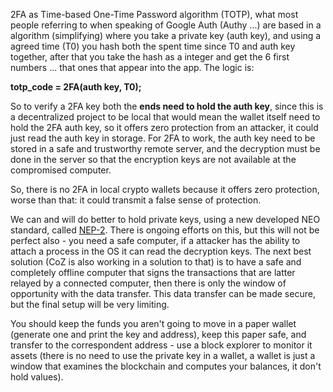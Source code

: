 2FA as Time-based One-Time Password algorithm (TOTP), what most people referring to when speaking of Google Auth (Authy ...) are based in a algorithm (simplifying) where you take a private key (auth key), and using a agreed time (T0) you hash both the spent time since T0 and auth key together, after that you take the hash as a integer and get the 6 first numbers ... that ones that appear into the app. The logic is:

**totp_code = 2FA(auth key, T0);**

So to verify a 2FA key both the **ends need to hold the auth key**, since this is a decentralized project to be local that would mean the wallet itself need to hold the 2FA auth key, so it offers zero protection from an attacker, it could just read the auth key in storage. For 2FA to work, the auth key need to be stored in a safe and trustworthy remote server, and the decryption must be done in the server so that the encryption keys are not available at the compromised computer.

So, there is no 2FA in local crypto wallets because it offers zero protection, worse than that: it could transmit a false sense of protection.

We can and will do better to hold private keys, using a new developed NEO standard, called [NEP-2](https://github.com/neo-project/proposals/blob/nep-2/nep-2.mediawiki). There is ongoing efforts on this, but this will not be perfect also - you need a safe computer, if a attacker has the ability to attach a process in the OS it can read the decryption keys. The next best solution (CoZ is also working in a solution to that) is to have a safe and completely offline computer that signs the transactions that are latter relayed by a connected computer, then there is only the window of opportunity with the data transfer. This data transfer can be made secure, but the final setup will be very limiting.

You should keep the funds you aren't going to move in a paper wallet (generate one and print the key and address), keep this paper safe, and transfer to the correspondent address - use a block explorer to monitor it assets (there is no need to use the private key in a wallet, a wallet is just a window that examines the blockchain and computes your balances, it don't hold values).
